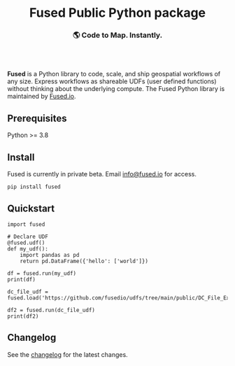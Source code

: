 <h1 align="center">
  Fused Public Python package
</h1>
<h3 align="center">
  🌎 Code to Map. Instantly.
</h3>
<br><br>

**Fused** is a Python library to code, scale, and ship geospatial workflows of any size. Express workflows as shareable UDFs (user defined functions) without thinking about the underlying compute. The Fused Python library is maintained by [Fused.io](https://fused.io).

## Prerequisites

Python >= 3.8

## Install

Fused is currently in private beta. Email info@fused.io for access.

```
pip install fused
```

## Quickstart

```python3
import fused

# Declare UDF
@fused.udf()
def my_udf():
    import pandas as pd
    return pd.DataFrame({'hello': ['world']})

df = fused.run(my_udf)
print(df)

dc_file_udf = fused.load('https://github.com/fusedio/udfs/tree/main/public/DC_File_Example')

df2 = fused.run(dc_file_udf)
print(df2)
```

## Changelog
See the [changelog](https://docs.fused.io/python-sdk/changelog/) for the latest changes.
